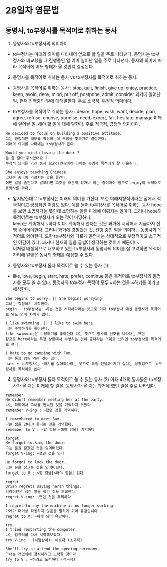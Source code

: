 # 28일차 영문법

## 동명사, to부정사를 목적어로 취하는 동사

1. 동명사와 to부정사의 의미차이

-   to부정사는 미래의 의미를 나타내어 앞으로 할 일을 주로 나타낸다.
    동명사는 to부정사와 비교했을 때 진행중인 일 이미 일어난 일을 주로 나타낸다.
    동사의 의미에 따라 목적어에 어느 형태가 올 것인지 결정된다.

2. 동명사를 목적어로 취하는 동사 vs to부정사를 목적어로 취하는 동사.

-   동명사를 목적어로 취하는 동사 : stop, quit, finish, give up, enjoy, practice, keep, avoid, deny, mind, put off, postpone, admit, consider
    과거에 일어난일, 현재 진행중인 일에 대해말한다. 주로 소극적, 부정적 의미이다.

-   to부정사를 목적어로 취하는 동사 : desire, hope, wish, want, decide, plan, agree, refuse, choose, pormise, need, expert, fail, hesitate, manage
    미래에 일어날 일, 해야 할 일에 대해 말한다. 주로 적극적, 긍정적 의미이다.

```
He decided to focus on building a positive attitude.
그는 긍정적인 태도를 확림하는데 초점을 맞추기로 결심했다.
미래의 의미를 나타내는 to부정사가 온다.

Would you mind closing the door ?
문 좀 닫아 주시겠어요 ?
부정적 의미를 가진 동사 mind(언짢아하다)에는 동명사 목적어가 잘 어울린다.

She enjoys teaching Chinese.
그녀는 중국어 가르치는 것을 즐긴다.
어떤 일을 즐긴다고 말하려면 그것을 해본적 있거나 하는 중이어야 함으로 enjoy의 목적어로 동명사를 쓴다.
```

-   앞서말한대로 to부정사는 미래의 의미를 가진다. 또한 미래지향적이라는 점에서 적극적이고 긍정적인 어감도 있다.
    예를 들어 to부정사를 목적어로 취하는 동사 hope를 보면 소망하다는 뜻인데 소망하는 일은 미래에 이뤄지는 일이다.
    그러니 hope의 목적어로는 to부정사가 오는 것이 마땅하다.  
    keep은 계속해서 ~하다 이다. 계속해서 한다는 것은 과거에 시작해서 지금까지 진행 중이어야한다. 그러니 과거에 경험했던 것, 진행 중인 일을 의미하는 동명사가 목적어로 와야한다. 또한 to부정사와 다르게 동명사는 상대적으로 부정적이고 소극적인 어감이 있다. 과거나 현재의 일을 곱씹어 생각하는 것이기 때문이다.  
    이처럼 태생적으로 내포하고 있는 to부정사와 동명사의 의미를 잘 고려하면 목적어 자리에 알맞은 동사의 형태를 예상할 수 있다.

3. 동명사와 to부정사 둘다 목적어로 쓸 수 있는 동사 (1)

-   like, love, begin, start, hate, prefer, continue 등은 목적어로 to부정사와 동명사를 모두 쓸 수 있다.
    동명사와 to부정사 목적어 모두 ~하는 것을 ~하기를 이라고 해석한다.

```
She begins to worry. || She begins worrying
그녀는 걱정하기 시작한다.
begin + to부정사는 ~하는 것을 시작하다라는 뜻으로 이때 to부정사 대신 동명사가 목적어로 와도 의미 차이가 없다.

I like swimming. || I like to swim here.
나는 수영하기를 좋아한다.
like swimming은 수영하기를 좋아한다 라는 뜻으로 평소의 선호를 나타내는 표현.
참고로 here이라는 특정 상황에서 수영하는 것이 좋다라는 의미로 쓰려면 to부정사를 목적어로 쓴다.

I hate to go camping with Tom.
나는 톰과 캠핑 가는 것이 싫다.
hate + to부정사는 ~하기를 싫어하다라는 뜻으로 특정 인물과 가기 싫다는 상황임으로 to부정사를 목적어로 쓴다.
```

4. 동명사와 to부정사 둘다 목적어로 쓸 수 있는 동사 (2)
   아래 4개의 동사들은 to부정사가 올 때는 미래에 할 일을, 동명사가 올 때는 과거에 했던 일을 주로 나타낸다.

```
remember
He didn't remember meeting her at the party.
나는 파티에서 그녀를 만났던 것을 기억하지 못했다.
remember V-ing : ~했던 것을 기억하다.

I remembered to meet Sam.
나는 샘을 만나야 한다는 것을 기억했다.
remember to V : ~할 것을[~해야 함을] 기억하다

forget
He forgot locking the door.
그는 문을 잠갔던 것을 잊어버렸다.
forget V-ing: ~햇던 것을 잊다

He forgot to lock the door.
그는 문을 잠그는 것을 잊어버렸다.
forget to V : ~할 것을[~해야 함을] 잊다

regret
Brian regrets saying harsh things.
브라이언은 심한 말을 했던 것을 후회한다.
regret V-ing: ~햇던 것을 후회하다.

I regret to say the machine is no longer working.
가계가 더이상 작동하지 않음을 말하게 되어 유감입니다.
regret to V: ~하게 되어 유감이다.

try
I tried restarting the computer.
나는 컴퓨터를 다시 시작해보았다.
try V-ing : (시험삼아)~ 해보다 (소극적)

She'll try to attend the opening ceremony.
그녀는 개업식에 참석하려고 노력할 것이다.
try to V : ~하려고 노력하다 (적극적)
```
